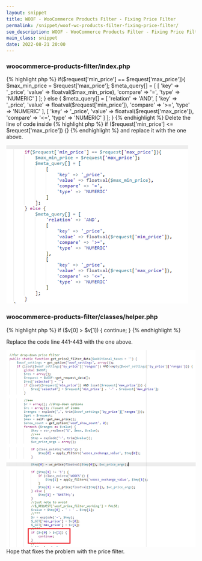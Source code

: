 ```yaml
---
layout: snippet
title: WOOF - WooCommerce Products Filter - Fixing Price Filter
permalink: /snippet/woof-wc-products-filter-fixing-price-filter/
seo_description: WOOF - WooCommerce Products Filter - Fixing Price Filter
main_class: snippet
date: 2022-08-21 20:00
---
```


### woocommerce-products-filter/index.php

{% highlight php %}
if($request['min_price'] == $request['max_price']){
    $max_min_price = $request['max_price'];
    $meta_query[] = [
        [
            'key' => '_price',
            'value' => floatval($max_min_price),
            'compare' => '=',
            'type' => 'NUMERIC'
        ]
    ];
} else {
    $meta_query[] = [
        'relation' => 'AND',
        [
            'key' => '_price',
            'value' => floatval($request['min_price']),
            'compare' => '>=',
            'type' => 'NUMERIC'
        ],
        [
            'key' => '_price',
            'value' => floatval($request['max_price']),
            'compare' => '<=',
            'type' => 'NUMERIC'
        ]
    ];
}
{% endhighlight %}
Delete the line of code inside
{% highlight php %}
if ($request['min_price'] <= $request['max_price']) {}
{% endhighlight %}
and replace it with the one above.

![index.php](/img/posts/index.png "index.php")

### woocommerce-products-filter/classes/helper.php

{% highlight php %}
if ($v[0] > $v[1]) {
    continue;
}
{% endhighlight %}

Replace the code line 441-443 with the one above.

![helper.php](/img/posts/helper.png "helper.php")
<br>
Hope that fixes the problem with the price filter.
